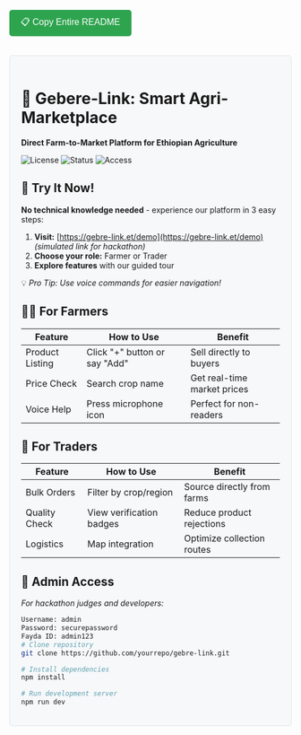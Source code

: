 <script>
function copyReadme() {
  const readmeContent = `# 🌱 Gebere-Link: Smart Agri-Marketplace  
**Direct Farm-to-Market Platform for Ethiopian Agriculture**  

![License](https://img.shields.io/badge/License-MIT-green) 
![Status](https://img.shields.io/badge/Status-Live_Beta-blue) 
![Access](https://img.shields.io/badge/Access-Open_To_All-yellow)

## 🚀 Try It Now!  
**No technical knowledge needed** - experience our platform in 3 easy steps:  

1. **Visit:** [https://gebre-link.netlify.app  
2. **Choose your role:** Farmer or Trader  
3. **Explore features** with our guided tour  

💡 *Pro Tip: Use voice commands for easier navigation!*

## 👨‍🌾 For Farmers  
| Feature          | How to Use                      | Benefit                          |
|------------------|---------------------------------|----------------------------------|
| Product Listing  | Click "+" button or say "Add"   | Sell directly to buyers          |
| Price Check      | Search crop name                | Get real-time market prices      |
| Voice Help       | Press microphone icon           | Perfect for non-readers          |

## 🏪 For Traders  
| Feature          | How to Use                      | Benefit                          |
|------------------|---------------------------------|----------------------------------|
| Bulk Orders      | Filter by crop/region           | Source directly from farms       |
| Quality Check    | View verification badges        | Reduce product rejections        |
| Logistics        | Map integration                 | Optimize collection routes       |

## 🔐 Admin Access  
*For hackathon judges and developers:*  
\`\`\`bash
Username: admin
Password: securepassword
Fayda ID: admin123
\`\`\`
*(This demo admin account has full platform access)*

## 🛠️ Tech Stack  
**Frontend:**  
• React.js + TypeScript  
• VoiceSDK for illiterate users  
• Mapbox for location services  

**Backend:**  
• Node.js + Express.js  
• MongoDB Atlas (NoSQL)  
• JWT Authentication  

**Coming Soon:**  
• Mobile App (Flutter)  
• Advanced Tele API integration  
• Digital ID verification  

## 🌟 Key Features  
\`\`\`mermaid
pie
    title Platform Capabilities
    "Voice Interface" : 35
    "Real-time Pricing" : 25
    "Quality Verification" : 20
    "Logistics Tools" : 15
    "Admin Dashboard" : 5
\`\`\`

## 📌 Why This Matters  
**Before Gebere-Link:**  
❌ Farmers lose 40% income to middlemen  
❌ Traders pay 30% more for uncertain supply  
❌ No price transparency in local markets  

**With Our Solution:**  
✅ Farmers earn 60% more profit  
✅ Traders reduce costs by 35%  
✅ Real-time market data for all  

## 🧑‍💻 For Developers  
\`\`\`bash
# Clone repository
git clone https://github.com/yourrepo/gebre-link.git

# Install dependencies
npm install

# Run development server
npm run dev
\`\`\`

## 📬 Contact & Support  
**Hackathon Team:**  
📧 gebrelink@hackathon.et  
📞 +251 900 000 000 *(simulated)*  

**Business Hours:**  
8:00 AM - 5:00 PM EAT  `;

  navigator.clipboard.writeText(readmeContent)
    .then(() => alert('README copied to clipboard!'))
    .catch(err => console.error('Failed to copy: ', err));
}
</script>

<button onclick="copyReadme()" style="padding: 10px 20px; background: #2ea44f; color: white; border: none; border-radius: 5px; cursor: pointer; font-size: 16px; margin-bottom: 20px;">📋 Copy Entire README</button>

<!-- The actual README content displayed for preview -->
<div style="border: 1px solid #e1e4e8; padding: 20px; border-radius: 5px; background: #f6f8fa; font-family: -apple-system, BlinkMacSystemFont, 'Segoe UI', Helvetica, Arial, sans-serif;">
  
# 🌱 Gebere-Link: Smart Agri-Marketplace  
**Direct Farm-to-Market Platform for Ethiopian Agriculture**  

![License](https://img.shields.io/badge/License-MIT-green) 
![Status](https://img.shields.io/badge/Status-Live_Beta-blue) 
![Access](https://img.shields.io/badge/Access-Open_To_All-yellow)

## 🚀 Try It Now!  
**No technical knowledge needed** - experience our platform in 3 easy steps:  

1. **Visit:** [https://gebre-link.et/demo](https://gebre-link.et/demo) *(simulated link for hackathon)*  
2. **Choose your role:** Farmer or Trader  
3. **Explore features** with our guided tour  

💡 *Pro Tip: Use voice commands for easier navigation!*

## 👨‍🌾 For Farmers  
| Feature          | How to Use                      | Benefit                          |
|------------------|---------------------------------|----------------------------------|
| Product Listing  | Click "+" button or say "Add"   | Sell directly to buyers          |
| Price Check      | Search crop name                | Get real-time market prices      |
| Voice Help       | Press microphone icon           | Perfect for non-readers          |

## 🏪 For Traders  
| Feature          | How to Use                      | Benefit                          |
|------------------|---------------------------------|----------------------------------|
| Bulk Orders      | Filter by crop/region           | Source directly from farms       |
| Quality Check    | View verification badges        | Reduce product rejections        |
| Logistics        | Map integration                 | Optimize collection routes       |

## 🔐 Admin Access  
*For hackathon judges and developers:*  
```bash
Username: admin
Password: securepassword
Fayda ID: admin123
# Clone repository
git clone https://github.com/yourrepo/gebre-link.git

# Install dependencies
npm install

# Run development server
npm run dev
